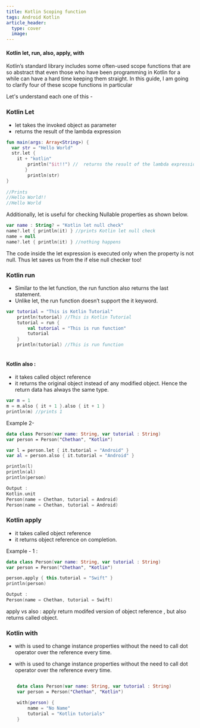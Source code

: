 ```yaml
---
title: Kotlin Scoping function
tags: Android Kotlin
article_header:
  type: cover
  image:
---
```



#### Kotlin let, run, also, apply, with

Kotlin’s standard library includes some often-used scope functions that are so abstract that even those who have been 
programming in Kotlin for a while can have a hard time keeping them straight. In this guide, I am going to clarify four 
of these scope functions in particular


Let's understand each one of this - 

### Kotlin Let 

- let takes the invoked object  as  parameter 
- returns the result of the lambda expression

```kotlin
fun main(args: Array<String>) {
  var str = "Hello World" 
  str.let { 
	it + "kotlin"
        println("$it!!") //  returns the result of the lambda expression
       }
       	println(str) 
}
 
//Prints
//Hello World!!
//Hello World

```

Additionally, let is useful for checking Nullable properties as shown below.

```kotlin
var name : String? = "Kotlin let null check"
name?.let { println(it) } //prints Kotlin let null check
name = null
name?.let { println(it) } //nothing happens
```
The code inside the let expression is executed only when the property is not null. Thus let saves us from the if else null checker too!


### Kotlin run

- Similar to the let function, the run function also returns the last statement.
- Unlike let, the run function doesn’t support the it keyword.

```kotlin
var tutorial = "This is Kotlin Tutorial"
    println(tutorial) //This is Kotlin Tutorial
    tutorial = run {
        val tutorial = "This is run function"
        tutorial
    }
    println(tutorial) //This is run function
    
```

#### Kotlin also :

- it takes called object reference 
- it returns the original object instead of any modified object. Hence the return data has always the same type.

```kotlin
var m = 1
m = m.also { it + 1 }.also { it + 1 }
println(m) //prints 1 
```

Example 2- 

```kotlin
data class Person(var name: String, var tutorial : String)
var person = Person("Chethan", "Kotlin")

var l = person.let { it.tutorial = "Android" }
var al = person.also { it.tutorial = "Android" }

println(l)
println(al)
println(person)

Output : 
Kotlin.unit
Person(name = Chethan, tutorial = Android)
Person(name = Chethan, tutorial = Android)
```


### Kotlin apply 

- it takes called object reference 
- it returns object reference on completion.

Example - 1 : 

```kotlin
data class Person(var name: String, var tutorial : String)
var person = Person("Chethan", "Kotlin")

person.apply { this.tutorial = "Swift" }
println(person)

Output : 
Person(name = Chethan, tutorial = Swift)
```

apply vs also : apply return modifed version of object reference , but also returns called object. 

### Kotlin with  

- with is used to change instance properties without the need to call dot operator over the reference every time.

- with is used to change instance properties without the need to call dot operator over the reference every time.

```Kotlin

	data class Person(var name: String, var tutorial : String)
	var person = Person("Chethan", "Kotlin")

	with(person) {
		name = "No Name"
		tutorial = "Kotlin tutorials"
	}
	    
```

